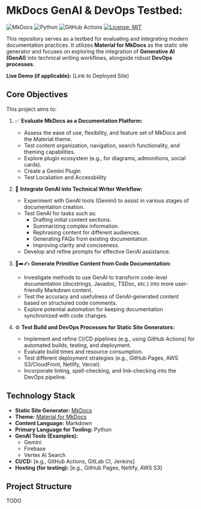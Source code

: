 # MkDocs GenAI & DevOps Testbed:
![MkDocs](https://img.shields.io/badge/MkDocs-Material-blue?style=flat-square&logo=markdown)
![Python](https://img.shields.io/badge/Python-3.7%2B-blue?style=flat-square&logo=python)
![GitHub Actions](https://img.shields.io/github/actions/workflow/status/[your-github-username]/[your-repo-name]/[your-workflow-file.yml]?branch=main&style=flat-square&logo=githubactions)
[![License: MIT](https://img.shields.io/badge/License-MIT-yellow.svg?style=flat-square)](https://opensource.org/licenses/MIT)
<!-- Add other relevant badges: e.g., deployment status if you have one -->

This repository serves as a testbed for evaluating and integrating modern documentation practices. It utilizes **Material for MkDocs** as the static site generator and focuses on exploring the integration of **Generative AI (GenAI)** into technical writing workflows, alongside robust **DevOps processes**.

**Live Demo (if applicable):** [Link to Deployed Site]

## Core Objectives

This project aims to:

1.  ✅ **Evaluate MkDocs as a Documentation Platform:**
    *   Assess the ease of use, flexibility, and feature set of MkDocs and the Material theme.
    *   Test content organization, navigation, search functionality, and theming capabilities.
    *   Explore plugin ecosystem (e.g., for diagrams, admonitions, social cards).
    *   Create a Gemini Plugin
    *   Test Localiation and Accessbiility

2.  🤖 **Integrate GenAI into Technical Writer Workflow:**
    *   Experiment with GenAI tools (Gemini) to assist in various stages of documentation creation.
    *   Test GenAI for tasks such as:
        *   Drafting initial content sections.
        *   Summarizing complex information.
        *   Rephrasing content for different audiences.
        *   Generating FAQs from existing documentation.
        *   Improving clarity and conciseness.
    *   Develop and refine prompts for effective GenAI assistance.

3.  📄➡️✍️ **Generate Primitive Content from Code Documentation:**
    *   Investigate methods to use GenAI to transform code-level documentation (docstrings, Javadoc, TSDoc, etc.) into more user-friendly Markdown content.
    *   Test the accuracy and usefulness of GenAI-generated content based on structured code comments.
    *   Explore potential automation for keeping documentation synchronized with code changes.

4.  ⚙️ **Test Build and DevOps Processes for Static Site Generators:**
    *   Implement and refine CI/CD pipelines (e.g., using GitHub Actions) for automated builds, testing, and deployment.
    *   Evaluate build times and resource consumption.
    *   Test different deployment strategies (e.g., GitHub Pages, AWS S3/CloudFront, Netlify, Vercel).
    *   Incorporate linting, spell-checking, and link-checking into the DevOps pipeline.

## Technology Stack

*   **Static Site Generator:** [MkDocs](https://www.mkdocs.org/)
*   **Theme:** [Material for MkDocs](https://squidfunk.github.io/mkdocs-material/)
*   **Content Language:** Markdown
*   **Primary Language for Tooling:** Python
*   **GenAI Tools (Examples):**
    *   Gemini
    *   Firebase
    *   Vertex AI Search
*   **CI/CD:** [e.g., GitHub Actions, GitLab CI, Jenkins]
*   **Hosting (for testing):** [e.g., GitHub Pages, Netlify, AWS S3]

## Project Structure
TODO
